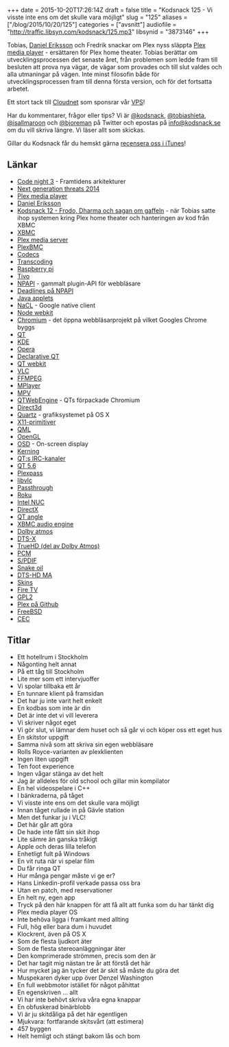 +++
date = 2015-10-20T17:26:14Z
draft = false
title = "Kodsnack 125 - Vi visste inte ens om det skulle vara möjligt"
slug = "125"
aliases = ["/blog/2015/10/20/125"]
categories = ["avsnitt"]
audiofile = "http://traffic.libsyn.com/kodsnack/125.mp3"
libsynid = "3873146"
+++

Tobias, [Daniel Eriksson](https://www.twitter.com/eriksson_daniel) och Fredrik snackar om Plex nyss släppta [Plex media player](https://blog.plex.tv/2015/10/20/introducing-the-plex-media-player/) - ersättaren för Plex home theater. Tobias berättar om utvecklingsprocessen det senaste året, från problemen som ledde fram till besluten att prova nya vägar, de vägar som provades och till slut valdes och alla utmaningar på vägen. Inte minst filosofin både för utvecklingsprocessen fram till denna första version, och för det fortsatta arbetet.

Ett stort tack till [Cloudnet](http://www.cloudnet.se) som sponsrar vår [VPS](http://en.wikipedia.org/wiki/Virtual_private_server)!

Har du kommentarer, frågor eller tips? Vi är [@kodsnack](https://www.twitter.com/kodsnack), [@tobiashieta](https://www.twitter.com/tobiashieta), [@isallmaroon](https://www.twitter.com/isallmaroon) och [@bjoreman](https://www.twitter.com/bjoreman) på Twitter och epostas på [info@kodsnack.se](mailto:info@kodsnack.se) om du vill skriva längre. Vi läser allt som skickas.

Gillar du Kodsnack får du hemskt gärna [recensera oss i iTunes](http://itunes.apple.com/se/podcast/kodsnack/id561631498?l=en)!

## Länkar ##
* [Code night 3](http://event.computersweden.se/codenight3/) - Framtidens arkitekturer
* [Next generation threats 2014](http://techworld.event.idg.se/event/ngt14/)
* [Plex media player](https://blog.plex.tv/2015/10/20/introducing-the-plex-media-player/)
* [Daniel Eriksson](https://www.twitter.com/eriksson_daniel)
* [Kodsnack 12 - Frodo, Dharma och sagan om gaffeln](http://kodsnack.se/12/) - när Tobias satte ihop systemen kring Plex home theater och hanteringen av kod från XBMC
* [XBMC](https://en.wikipedia.org/wiki/Kodi_%28software%29)
* [Plex media server](https://en.wikipedia.org/wiki/Plex_%28software%29#Plex_Media_Server)
* [PlexBMC](https://github.com/hippojay/plugin.video.plexbmc)
* [Codecs](https://en.wikipedia.org/wiki/Codec)
* [Transcoding](https://en.wikipedia.org/wiki/Transcoding)
* [Raspberry pi](https://www.raspberrypi.org/)
* [Tivo](https://en.wikipedia.org/wiki/TiVo)
* [NPAPI](https://en.wikipedia.org/wiki/NPAPI) - gammalt plugin-API för webbläsare
* [Deadlines på NPAPI](https://en.wikipedia.org/wiki/NPAPI#Browser_support)
* [Java applets](https://en.wikipedia.org/wiki/Java_applet)
* [NaCL](https://en.wikipedia.org/wiki/Google_Native_Client) - Google native client
* [Node webkit](https://github.com/nwjs/nw.js/)
* [Chromium](https://www.chromium.org/) - det öppna webbläsarprojekt på vilket Googles Chrome byggs
* [QT](https://en.wikipedia.org/wiki/Qt_%28software%29)
* [KDE](https://en.wikipedia.org/wiki/KDE)
* [Opera](https://en.wikipedia.org/wiki/Opera_%28web_browser%29)
* [Declarative QT](https://en.wikipedia.org/wiki/Qt_Quick)
* [QT webkit](https://wiki.qt.io/Qt_WebKit)
* [VLC](http://www.videolan.org/vlc/)
* [FFMPEG](https://en.wikipedia.org/wiki/FFmpeg)
* [MPlayer](https://en.wikipedia.org/wiki/MPlayer)
* [MPV](http://mpv.io/)
* [QTWebEngine](https://wiki.qt.io/QtWebEngine) - QTs förpackade Chromium
* [Direct3d](https://en.wikipedia.org/wiki/Direct3D)
* [Quartz](https://en.wikipedia.org/wiki/Quartz_%28graphics_layer%29) - grafiksystemet på OS X
* [X11-primitiver](https://en.wikipedia.org/wiki/X_Window_System)
* [QML](https://en.wikipedia.org/wiki/QML)
* [OpenGL](https://en.wikipedia.org/wiki/OpenGL)
* [OSD](https://en.wikipedia.org/wiki/On-screen_display) - On-screen display
* [Kerning](https://en.wikipedia.org/wiki/Kerning)
* [QT:s IRC-kanaler](https://wiki.qt.io/Online_Communities#IRC_channels)
* [QT 5.6](https://wiki.qt.io/Qt-5.6-release)
* [Plexpass](https://plex.tv/subscription/about)
* [libvlc](https://wiki.videolan.org/LibVLC/)
* [Passthrough](https://en.wikipedia.org/wiki/Passthrough)
* [Roku](https://en.wikipedia.org/wiki/Roku)
* [Intel NUC](http://www.intel.com/content/www/us/en/nuc/overview.html)
* [DirectX](https://en.wikipedia.org/wiki/DirectX)
* [QT angle](https://en.wikipedia.org/wiki/ANGLE_%28software%29)
* [XBMC audio engine](http://kodi.wiki/view/AudioEngine)
* [Dolby atmos](https://en.wikipedia.org/wiki/Dolby_Atmos)
* [DTS-X](https://en.wikipedia.org/wiki/DTS_%28sound_system%29#DTS:X)
* [TrueHD (del av Dolby Atmos)](https://en.wikipedia.org/wiki/Dolby_TrueHD)
* [PCM](https://en.wikipedia.org/wiki/Pulse-code_modulation)
* [S/PDIF](https://en.wikipedia.org/wiki/S/PDIF)
* [Snake oil](https://en.wikipedia.org/wiki/Snake_oil)
* [DTS-HD MA](https://en.wikipedia.org/wiki/DTS-HD_Master_Audio)
* [Skins](https://en.wikipedia.org/wiki/Skin_%28computing%29)
* [Fire TV](https://en.wikipedia.org/wiki/Amazon_Fire_TV)
* [GPL2](https://en.wikipedia.org/wiki/GNU_General_Public_License#Version_2)
* [Plex på Github](https://github.com/plexinc)
* [FreeBSD](https://en.wikipedia.org/wiki/FreeBSD)
* [CEC](https://en.wikipedia.org/wiki/HDMI#CEC)

## Titlar ##
* Ett hotellrum i Stockholm
* Någonting helt annat
* På ett tåg till Stockholm
* Lite mer som ett intervjuoffer
* Vi spolar tillbaka ett år
* En tunnare klient på framsidan
* Det har ju inte varit helt enkelt
* En kodbas som inte är din
* Det är inte det vi vill leverera
* Vi skriver något eget
* Vi gör slut, vi lämnar dem huset och så går vi och köper oss ett eget hus
* En skitstor uppgift
* Samma nivå som att skriva sin egen webbläsare
* Rolls Royce-varianten av plexklienten
* Ingen liten uppgift
* Ten foot experience
* Ingen vågar stänga av det helt
* Jag är alldeles för old school och gillar min kompilator
* En hel videospelare i C++
* I bänkraderna, på tåget
* Vi visste inte ens om det skulle vara möjligt
* Innan tåget rullade in på Gävle station
* Men det funkar ju i VLC!
* Det här går att göra
* De hade inte fått sin skit ihop
* Lite sämre än ganska tråkigt
* Apple och deras lilla telefon
* Enhetligt fult på Windows
* En vit ruta när vi spelar film
* Du får ringa QT
* Hur många pengar måste vi ge er?
* Hans Linkedin-profil verkade passa oss bra
* Utan en patch, med reservationer
* En helt ny, egen app
* Tryck på den här knappen för att få allt att funka som du har tänkt dig
* Plex media player OS
* Inte behöva ligga i framkant med allting
* Full, hög eller bara dum i huvudet
* Klockrent, även på OS X
* Som de flesta ljudkort äter
* Som de flesta stereoanläggningar äter
* Den komprimerade strömmen, precis som den är
* Det har tagit mig nästan tre år att förstå det här
* Hur mycket jag än tycker det är skit så måste du göra det
* Muspekaren dyker upp över Denzel Washington
* En full webbmotor istället för något påhittat
* En egenskriven … allt
* Vi har inte behövt skriva våra egna knappar
* En obfuskerad binärblobb
* Vi är ju skitdåliga på det här egentligen
* Mjukvara: fortfarande skitsvårt (att estimera)
* 457 byggen
* Helt hemligt och stängt bakom lås och bom
